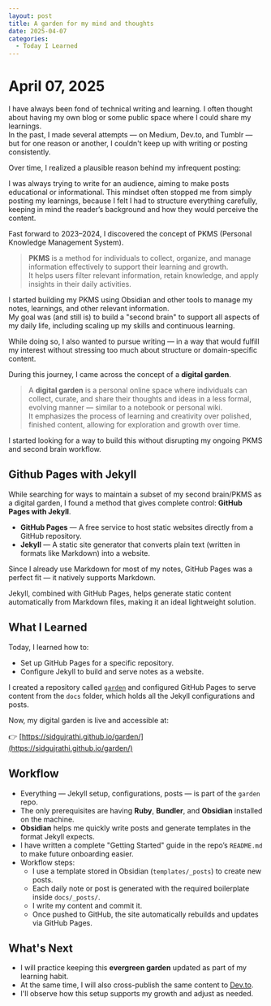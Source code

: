 ```yaml
---
layout: post
title: A garden for my mind and thoughts
date: 2025-04-07
categories:
  - Today I Learned
---
```

# April 07, 2025

I have always been fond of technical writing and learning. I often thought about having my own blog or some public space where I could share my learnings.  
In the past, I made several attempts — on Medium, Dev.to, and Tumblr — but for one reason or another, I couldn't keep up with writing or posting consistently.

Over time, I realized a plausible reason behind my infrequent posting:  

I was always trying to write for an audience, aiming to make posts educational or informational. This mindset often stopped me from simply posting my learnings, because I felt I had to structure everything carefully, keeping in mind the reader’s background and how they would perceive the content.

Fast forward to 2023–2024, I discovered the concept of PKMS (Personal Knowledge Management System).

> **PKMS** is a method for individuals to collect, organize, and manage information effectively to support their learning and growth.  
> It helps users filter relevant information, retain knowledge, and apply insights in their daily activities.

I started building my PKMS using Obsidian and other tools to manage my notes, learnings, and other relevant information.  
My goal was (and still is) to build a "second brain" to support all aspects of my daily life, including scaling up my skills and continuous learning.

While doing so, I also wanted to pursue writing — in a way that would fulfill my interest without stressing too much about structure or domain-specific content.

During this journey, I came across the concept of a **digital garden**.

> A **digital garden** is a personal online space where individuals can collect, curate, and share their thoughts and ideas in a less formal, evolving manner — similar to a notebook or personal wiki.  
> It emphasizes the process of learning and creativity over polished, finished content, allowing for exploration and growth over time.

I started looking for a way to build this without disrupting my ongoing PKMS and second brain workflow.

## Github Pages with Jekyll

While searching for ways to maintain a subset of my second brain/PKMS as a digital garden, I found a method that gives complete control: **GitHub Pages with Jekyll**.

- **GitHub Pages** — A free service to host static websites directly from a GitHub repository.
- **Jekyll** — A static site generator that converts plain text (written in formats like Markdown) into a website.

Since I already use Markdown for most of my notes, GitHub Pages was a perfect fit — it natively supports Markdown.

Jekyll, combined with GitHub Pages, helps generate static content automatically from Markdown files, making it an ideal lightweight solution.

## What I Learned

Today, I learned how to:

- Set up GitHub Pages for a specific repository.
- Configure Jekyll to build and serve notes as a website.

I created a repository called [`garden`](https://github.com/sidgujrathi/garden) and configured GitHub Pages to serve content from the `docs` folder, which holds all the Jekyll configurations and posts.

Now, my digital garden is live and accessible at:  

👉 [https://sidgujrathi.github.io/garden/](https://sidgujrathi.github.io/garden/)

## Workflow

- Everything — Jekyll setup, configurations, posts — is part of the `garden` repo.
- The only prerequisites are having **Ruby**, **Bundler**, and **Obsidian** installed on the machine.
- **Obsidian** helps me quickly write posts and generate templates in the format Jekyll expects.
- I have written a complete "Getting Started" guide in the repo’s `README.md` to make future onboarding easier.
- Workflow steps:
  - I use a template stored in Obsidian (`templates/_posts`) to create new posts.
  - Each daily note or post is generated with the required boilerplate inside `docs/_posts/`.
  - I write my content and commit it.
  - Once pushed to GitHub, the site automatically rebuilds and updates via GitHub Pages.

## What's Next

- I will practice keeping this **evergreen garden** updated as part of my learning habit.
- At the same time, I will also cross-publish the same content to [Dev.to](https://dev.to/siddharth_g).
- I'll observe how this setup supports my growth and adjust as needed.
